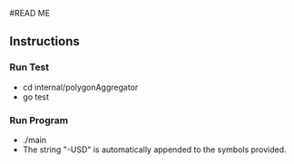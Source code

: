 #READ ME

## Instructions

### Run Test

- cd internal/polygonAggregator
- go test

### Run Program

- ./main <Valid Crypto Symbol>
- The string "-USD" is automatically appended to the symbols provided.
